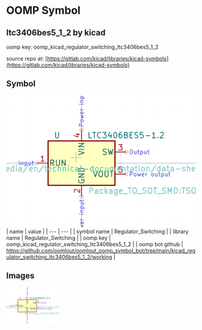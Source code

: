 # OOMP Symbol  
## ltc3406bes5_1_2  by kicad  
  
oomp key: oomp_kicad_regulator_switching_ltc3406bes5_1_2  
  
source repo at: [https://gitlab.com/kicad/libraries/kicad-symbols](https://gitlab.com/kicad/libraries/kicad-symbols)  
## Symbol  
  
[![working.png](working_600.png)](working.png)  
| name | value | 
| --- | --- | 
| symbol name | Regulator_Switching | 
| library name | Regulator_Switching | 
| oomp key | oomp_kicad_regulator_switching_ltc3406bes5_1_2 | 
| oomp bot github | https://github.com/oomlout/oomlout_oomp_symbol_bot/tree/main/kicad_regulator_switching_ltc3406bes5_1_2/working | 
## Images  
  
[![working.png](working_140.png)](working.png)  
